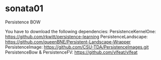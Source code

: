 # sonata01
Persistence BOW

You have to download the following dependencies:
PersistenceKernelOne: https://github.com/rkwitt/persistence-learning
PersistenceLandscape: https://github.com/queenBNE/Persistent-Landscape-Wrapper
PersistenceImage: https://github.com/CSU-TDA/PersistenceImages.git
PersistenceBow & PersistenceFV: https://github.com/vlfeat/vlfeat
